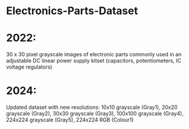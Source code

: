 # Electronics-Parts-Dataset
# 2022: 
30 x 30 pixel grayscale images of electronic parts commonly used in an adjustable DC linear power supply kitset (capacitors, potentiometers, IC voltage regulators)
# 2024: 
Updated dataset with new resolutions: 10x10 grayscale (Gray1), 20x20 grayscale (Gray2), 30x30 grayscale (Gray3), 100x100 grayscale (Gray4), 224x224 grayscale (Gray5), 224x224 RGB (Colour1)
